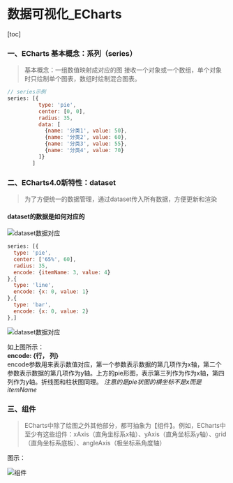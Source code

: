 # 数据可视化_ECharts  
[toc]


### 一、ECharts 基本概念：系列（series）
> 基本概念：一组数值映射成对应的图  接收一个对象或一个数组，单个对象时只绘制单个图表，数组时绘制混合图表。   

```js
// series示例
series: [{
          type: 'pie',
          center: [0, 0],
          radius: 35,
          data: [
            {name: '分类1', value: 50},
            {name: '分类2', value: 60},
            {name: '分类3', value: 55},
            {name: '分类4', value: 70}
          ]}
        ]
```

### 二、ECharts4.0新特性：dataset  
> 为了方便统一的数据管理，通过dataset传入所有数据，方便更新和渲染  

#### dataset的数据是如何对应的  
![dataset数据对应](/assets/dataset数据对应.png)
```js
series: [{
  type: 'pie',
  center: ['65%', 60],
  radius: 35,
  encode: {itemName: 3, value: 4}
},{
  type: 'line',
  encode: {x: 0, value: 1}
},{
  type: 'bar',
  encode: {x: 0, value: 2}
},]
```
![dataset数据对应](https://liaoyk-markdown.oss-cn-hangzhou.aliyuncs.com/markdownImg/dataset%E6%95%B0%E6%8D%AE%E5%AF%B9%E5%BA%94.png?x-oss-process=image/resize,w_600,m_lfit) 

如上图所示：  
**encode: {行， 列}**  
encode参数用来表示数值对应，第一个参数表示数据的第几项作为x轴，第二个参数表示数据的第几项作为y轴。上方的pie形图，表示第三列作为作为x轴，第四列作为y轴。折线图和柱状图同理。 
*注意的是pie状图的横坐标不是x而是itemName*

### 三、组件  
> ECharts中除了绘图之外其他部分，都可抽象为【组件】。例如，ECharts中至少有这些组件：xAxis（直角坐标系x轴）、yAxis（直角坐标系y轴）、grid（直角坐标系底板）、angleAxis（极坐标系角度轴） 

图示：  

 ![组件](https://liaoyk-markdown.oss-cn-hangzhou.aliyuncs.com/markdownImg/%E7%BB%84%E4%BB%B6.png?x-oss-process=image/resize,w_800,m_lfit) 
